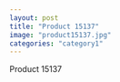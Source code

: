 ```yaml
---
layout: post
title: "Product 15137"
image: "product15137.jpg"
categories: "category1"
---
```

Product 15137
